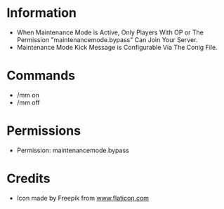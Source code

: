 # Information 
 - When Maintenance Mode is Active, Only Players With OP or The Permission "maintenancemode.bypass" Can Join Your Server.
 - Maintenance Mode Kick Message is Configurable Via The Conig File.
# Commands
- /mm on
- /mm off
# Permissions
- Permission: maintenancemode.bypass
# Credits
- Icon made by Freepik from www.flaticon.com
